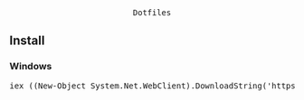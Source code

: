 <pre align="center">Dotfiles</pre>

<h2>Install</h2>

<h3>Windows</h3>
<pre lang="powershell">iex ((New-Object System.Net.WebClient).DownloadString('https://git.io/Jqk6z'))</pre>

